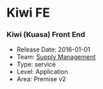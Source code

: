 # Kiwi FE
### Kiwi (Kuasa) Front End
* Release Date: 2016-01-01
* Team: [Supply Management](./../teams/supply.md)
* Type: service
* Level: Application
* Area: Premise v2

